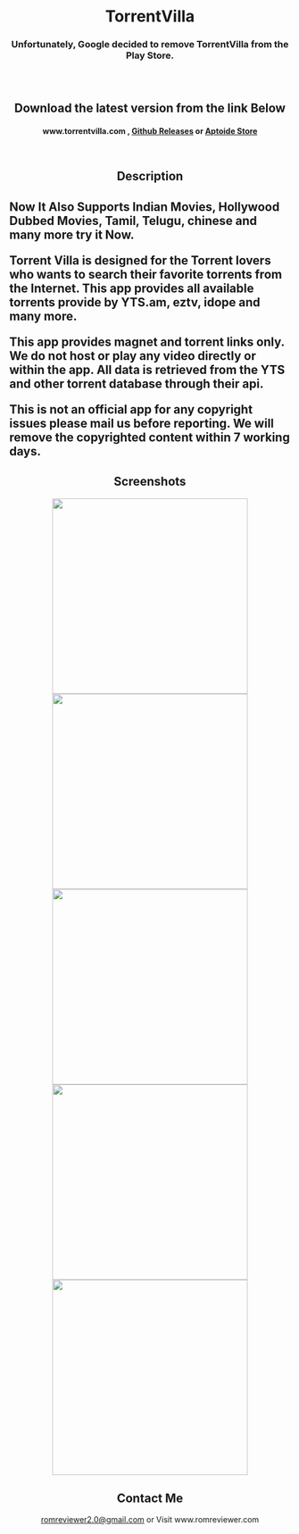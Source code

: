 <h1 align="center">TorrentVilla</h1>
<h3 align="center">Unfortunately, Google decided to remove TorrentVilla from the Play Store.<h3>
</br>
<h2 align="center">Download the latest version from the link Below<h4>
<p align="center">
www.torrentvilla.com
,
<a href="https://github.com/Sanchit43/TorrentVilla/releases">Github Releases</a>
  or <a href="https://torrentvilla.en.aptoide.com/">Aptoide Store</a>
  </p>
</br>
<h2 align="center">Description<h2>

<p >Now It Also Supports Indian Movies, Hollywood Dubbed Movies, Tamil, Telugu, chinese and many more try it Now.</p>
<p >Torrent Villa  is designed for the Torrent lovers who wants to search their favorite torrents from the Internet. This app provides all available torrents provide by YTS.am, eztv, idope and many more.</p>

<p >This app provides magnet and torrent links only. We do not host or play any video directly or within the app. All data is retrieved from the YTS and other torrent database through their api.</p>

<p >This is not an official app for any copyright issues please mail us before reporting. We will remove the copyrighted content within 7 working days.</p>
<h2 align="center">Screenshots</h2>
<p align="center">
  <img src="/Screenshot/001.png" width="350"/>
  <img src="/Screenshot/002.png" width="350"/>
  <img src="/Screenshot/003.png" width="350"/>
  <img src="/Screenshot/004.png" width="350"/>
  <img src="/Screenshot/005.png" width="350"/>

</p>
<h2 align="center">Contact Me</h2>
<p align="center">
<a href="mailto:romreviewer2.0@gmail.com">romreviewer2.0@gmail.com</a> or Visit www.romreviewer.com
</p>
